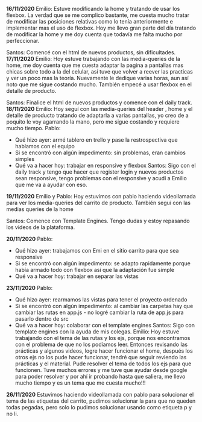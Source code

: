 **16/11/2020**
Emilio:
Estuve modificando la home y tratando de usar los flexbox. La verdad que se me complico bastante, me cuesta mucho tratar de modificar las posiciones relativas como lo tenía anteriormente e implementar mas el uso de flexbox. Hoy me llevo gran parte del día tratando de modificar la home y me doy cuenta que todavía me falta mucho por perfeccionar.

Santos: 
Comencé con el html de nuevos productos, sin dificultades.
**17/11/2020**
Emilio:
Hoy estuve trabajando con las media-queries de la home, me doy cuenta que me cuesta adaptar la pagina a pantallas mas chicas sobre todo a la del celular, así tuve que volver a reever las practicas y ver un poco mas la teoría. Nuevamente le dedique varias horas, aun así noto que me sigue costando mucho. También empecé a usar flexbox en el detalle de producto.

Santos:
Finalice el html de nuevos productos y comence con el daily track.
**18/11/2020**
Emilio:
Hoy seguí con las media-queries del header , home y el detalle de producto tratando de adaptarla a varias pantallas, yo creo de a poquito le voy agarrando la mano, pero me sigue costando y requiere mucho tiempo.
Pablo:
- Qué hizo ayer: armé tablero en trello y pase la restrospectiva que hablamos con el equipo
- Si se encontró con algún impedimento: sin problemas, eran cambios simples
- Qué va a hacer hoy: trabajar en responsive y flexbox
Santos:
Sigo con el daily track y tengo que hacer que register login y nuevos productos sean responsive, tengo problemas con el responsive y acudi a Emilio que me va a ayudar con eso. 

**19/11/2020**
Emilio y Pablo:
Hoy estuvimos con pablo haciendo videollamada para ver los media-queries del carrito de producto. También seguí con las medias queries de la home

Santos: 
Comence con Template Engines. Tengo dudas y estoy repasando los videos de la plataforma.

**20/11/2020**
Pablo:
- Qué hizo ayer: trabajamos con Emi en el sitio carrito para que sea responsive 
- Si se encontró con algún impedimento: se adapto rapidamente porque había armado todo con flexbox así que la adaptación fue simple
- Qué va a hacer hoy: trabajar en separar las vistas

**23/11/2020**
Pablo:
- Qué hizo ayer: rearmamos las vistas para tener el proyecto ordenado
- Si se encontró con algún impedimento: al cambiar las carpetas hay que cambiar las rutas en app.js - no logré cambiar la ruta de app.js para pasarlo dentro de src
- Qué va a hacer hoy: colaborar con el template engines 
Santos:
Sigo con template engines con la ayuda de mis colegas.
Emilio:
Hoy estuve trabajando con el tema de las rutas y los ejs, porque nos encontramos con el problema de que no los podíamos leer. Entonces revisando las prácticas y algunos videos, logre hacer funcionar el home, después los otros ejs no los pude hacer funcionar, tendré que seguir reviendo las prácticas y el material.
Pude resolver el tema de todos los ejs para que funcionen. Tuve muchos errores y me tuve que ayudar desde google para poder resolver y por ahí ir probando hasta que saliera, me llevo mucho tiempo y es un tema que me cuesta mucho!!!

**26/11/2020**
Estuvimos haciendo videollamada con pablo para solucionar el tema de las etiquetas del carrito, pudimos solucionar la para que no queden todas pegadas, pero solo lo pudimos solucionar usando como etiqueta p y no li.

